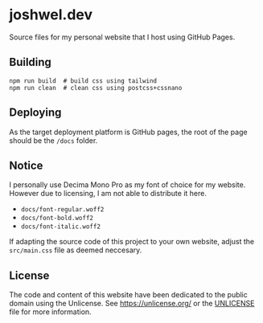 # joshwel.dev

Source files for my personal website that I host using GitHub Pages.

## Building

```shell
npm run build  # build css using tailwind
npm run clean  # clean css using postcss+cssnano
```

## Deploying

As the target deployment platform is GitHub pages, the root of the page should be the
`/docs` folder.

## Notice

I personally use Decima Mono Pro as my font of choice for my website. However due to
licensing, I am not able to distribute it here.

- `docs/font-regular.woff2`
- `docs/font-bold.woff2`
- `docs/font-italic.woff2`

If adapting the source code of this project to your own website, adjust the
`src/main.css` file as deemed neccesary.

## License

The code and content of this website have been dedicated to the public domain using the
Unlicense. See <https://unlicense.org/> or the [UNLICENSE](UNLICENSE) file for more
information.
